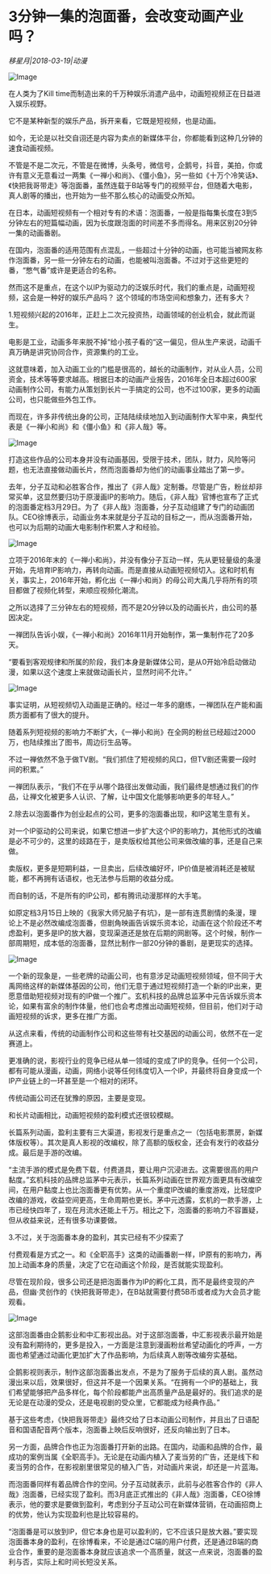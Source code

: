 # 3分钟一集的泡面番，会改变动画产业吗？

*移星月|2018-03-19|动漫*

![Image](http://p1.pstatp.com/large/pgc-image/1521507957109db72842355)

在人类为了Kill time而制造出来的千万种娱乐消遣产品中，动画短视频正在日益进入娱乐视野。

它不是某种新型的娱乐产品，拆开来看，它既是短视频，也是动画。

如今，无论是以社交自诩还是内容为卖点的新媒体平台，你都能看到这种几分钟的速食动画视频。

不管是不是二次元，不管是在微博，头条号，微信号，企鹅号，抖音，美拍，你或许有意义无意看过一两集《一禅小和尚》、《僵小鱼》，另一些如《十万个冷笑话》、《快把我哥带走》等泡面番，虽然连载于B站等专门的视频平台，但随着大电影，真人剧等的播出，也开始为一些不那么核心的动画受众所知。

在日本，动画短视频有一个相对专有的术语：泡面番，一般是指每集长度在3到5分钟左右的短篇幅动画，因为长度跟泡面的时间差不多而得名。用来区别20分钟一集的动画番剧。

在国内，泡面番的适用范围有点混乱，一些超过十分钟的动画，也可能当被网友称作泡面番，另一些一分钟左右的动画，也能被叫泡面番。不过对于这些更短的番，“憋气番”或许是更适合的名称。

然而这不是重点，在这个以IP为驱动力的泛娱乐时代，我们的重点是，动画短视频，这会是一种好的娱乐产品吗？ 这个领域的市场空间和想象力，还有多大？

1.短视频兴起的2016年，正赶上二次元投资热，动画领域的创业机会，就此而诞生。

电影是工业，动画多年来脱不掉“给小孩子看的“这一偏见，但从生产来说，动画千真万确是讲究协同合作，资源集约的工业。

这就意味着，加入动画工业的门槛是很高的，越长的动画制作，对从业人员，公司资金，技术等等要求越高。根据日本的动画产业报告，2016年全日本超过600家动画制作公司，有能力从策划到长片一手搞定的公司，也不过100家，更多的动画公司，也只能做些外包工作。

而现在，许多非传统出身的公司，正陆陆续续地加入到动画制作大军中来，典型代表是《一禅小和尚》和《僵小鱼》和《非人哉》等。

![Image](http://p3.pstatp.com/large/pgc-image/1521507956915d27dfc1ba8)

打造这些作品的公司本身并没有动画基因，受限于技术，团队，财力，风险等问题，也无法直接做动画长片，然而泡面番却为他们的动画事业踏出了第一步。

去年，分子互动和必胜客合作，推出了《非人哉》定制番。尽管是广告，粉丝却非常买单，这显然要归功于原漫画IP的影响力。随后，《非人哉》官博也宣布了正式的泡面番定档3月29日。为了《非人哉》泡面番，分子互动组建了专门的动画团队。CEO徐博表示，动画业务本来就是分子互动的目标之一，而从泡面番开始，也可以为后期的动画大电影制作积累人才和经验。

![Image](http://p3.pstatp.com/large/pgc-image/1521507957523c6ec2a87ee)

立项于2016年末的《一禅小和尚》，并没有像分子互动一样，先从更轻量级的条漫开始，先培育IP影响力，再转向动画。而是直接从动画短视频切入。这和时机有关，事实上，2016年开始，孵化出《一禅小和尚》的母公司大禹几乎将所有的项目都做了视频化转型，来顺应视频化潮流。

之所以选择了三分钟左右的短视频，而不是20分钟以及的动画长片，由公司的基因决定。

一禅团队告诉小娱，《一禅小和尚》2016年11月开始制作，第一集制作花了20多天。

“要看到客观规律和所属的阶段，我们本身是新媒体公司，是从0开始冷启动做动漫，如果以这个速度上来就做动画长片，显然时间不允许。”

![Image](http://p1.pstatp.com/large/pgc-image/1521507957296b98e25ced9)

事实证明，从短视频切入动画是正确的。经过一年多的磨练，一禅团队在产能和画质方面都有了很大的提升。

随着系列短视频的影响力不断扩大，《一禅小和尚》在全网的粉丝已经超过2000万，也陆续推出了图书，周边衍生品等。

不过一禅依然不急于做TV剧。“我们抓住了短视频的风口，但TV剧还需要一段时间的积累。”

一禅团队表示，“我们不在乎从哪个路径出发做动画，我们最终是想通过我们的作品，让禅文化被更多人认识、了解，让中国文化能够影响更多的年轻人。”

2.除去以泡面番作为创业起点的公司，更多的泡面番出现，和IP这笔生意有关。

对一个IP驱动的公司来说，如果它想进一步扩大这个IP的影响力，其他形式的改编是必不可少的，这里的歧路在于，是卖版权给其他公司来做改编的事，还是自己来做。

卖版权，更多是短期利益，一旦卖出，后续改编好坏，IP价值是被消耗还是被赋能，都不再拥有话语权，也无法参与后期的收益分成。

而自制的话，不是所有的IP公司，都有腾讯动漫那样的大手笔。

如原定档3月15日上映的《我家大师兄脑子有坑》，是一部有连贯剧情的条漫，理论上不是必然改编成泡面番，但剧角映画告诉娱乐资本论，动画在这个阶段还不考虑盈利，更多是IP的放大器，变现渠道还是放在后期的网剧等。这个时候，制作一部周期短，成本低的泡面番，显然比制作一部20分钟的番剧，是更现实的选择。

![Image](http://p3.pstatp.com/large/pgc-image/1521507959329cfab3a6322)

一个新的现象是，一些老牌的动画公司，也有意涉足动画短视频领域，但不同于大禹网络这样的新媒体基因的公司，他们无意于通过短视频打造一个新的IP出来，更愿意借助短视频对现有的IP做一个推广。玄机科技的品牌总监茅中元告诉娱乐资本论，如果有富余的制作体量，他们也会考虑推出动画短视频，但目前，他们对于动画短视频的诉求，更多在推广方面。

从这点来看，传统的动画制作公司和这些带有社交基因的动画公司，依然不在一定赛道上。

更准确的说，影视行业的竞争已经从单一领域的变成了IP的竞争。任何一个公司，都有可能从漫画，动画，网络小说等任何纬度切入一个IP，并最终将自身变成一个IP产业链上的一环甚至是一个相对的闭环。

传统动画公司还在犹豫的原因，主要是变现。

和长片动画相比，动画短视频的盈利模式还很较模糊。

长篇系列动画，盈利主要有三大渠道，影视发行是重点之一（包括电影票房，新媒体版权等）。其次是真人影视的改编权，除了高额的版权金，还会有发行的收益分成。最后是手游的改编。

“主流手游的模式是免费下载，付费道具，要让用户沉浸进去。这需要很高的用户黏度。”玄机科技的品牌总监茅中元表示，长篇系列动画在世界观方面更具有改编空间，在用户黏度上也比泡面番更有优势。从一个重度IP改编的重度游戏，比轻度IP改编的游戏，收益空间更高，生命周期也更长。茅中元透露，玄机的一款手游，上市已经快四年了，现在月流水还能上千万。相比之下，泡面番的影响力不容置疑，但从收益来说，还有很多功课要做。

3.不过，关于泡面番本身的盈利，其实已经有不少探索了

付费观看是方式之一。和《全职高手》这类的动画番剧一样，IP原有的影响力，再加上动画本身的质量，决定了它在动画这个阶段，是否就能实现盈利。

尽管在现阶段，很多公司还是把泡面番作为IP的孵化工具，而不是最终变现的产品，但幽·灵创作的《快把我哥带走》，在B站就需要付费5B币或者成为大会员才能观看。

![Image](http://p1.pstatp.com/large/pgc-image/152150795707450f1c7d20c)

这部泡面番由企鹅影业和中汇影视出品。对于这部泡面番，中汇影视表示最开始是没有盈利期待的，更多是投入，一方面是注意到漫画粉丝希望动画化的呼声，一方面也希望通过动画化更加扩大了作品影响，为后续真人剧等改编夯实基础。

企鹅影视则表示，制作这部泡面番出发点，不是为了服务于后续的真人剧。虽然动漫出来以后，效果很好，但这并不是一个因果关系。“在拥有一个IP的基础上，我们希望能够把产品多样化，每个阶段都能产出高质量产品是最好的。我们追求的是无论是在动漫的受众，还是电视剧的受众里，它都能成为经典作品。”

基于这些考虑，《快把我哥带走》最终交给了日本动画公司制作，并且出了日语配音和国语配音两个版本，泡面番上映后反响很好，还反向输出到了日本。

另一方面，品牌合作也正为泡面番打开新的出路。在国内，动画和品牌的合作，最成功的案例当属《全职高手》。无论是在动画内植入了麦当劳的广告，还是线下和麦当劳的合作，在影视剧里很常见的植入广告，对动画片来说，却还是一片蓝海。

而泡面番同样有着品牌合作的空间。分子互动就表示，此前与必胜客合作的《非人哉》泡面番，已经实现了盈利。而3月底正式推出的《非人哉》泡面番，CEO徐博表示，他的要求是要做到盈利，考虑到分子互动公司在新媒体营销，在动画招商上的优势，他认为实现盈利也是比较容易的。

“泡面番是可以放到IP，但它本身也是可以盈利的，它不应该只是放大器。”要实现泡面番本身的盈利，在徐博看来，不论是通过C端的用户付费，还是通过B端的商业合作，重要的是泡面番本身就应该追求一个高质量，就这一点来说，泡面番的盈利与否，实际上和时间长短没关系。

